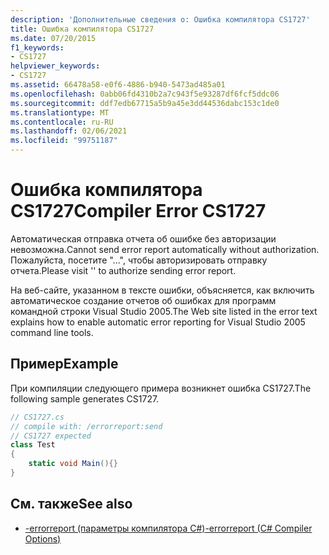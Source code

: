 ```yaml
---
description: 'Дополнительные сведения о: Ошибка компилятора CS1727'
title: Ошибка компилятора CS1727
ms.date: 07/20/2015
f1_keywords:
- CS1727
helpviewer_keywords:
- CS1727
ms.assetid: 66478a58-e0f6-4886-b940-5473ad485a01
ms.openlocfilehash: 0abb06fd4310b2a7c943f5e93287df6fcf5ddc06
ms.sourcegitcommit: ddf7edb67715a5b9a45e3dd44536dabc153c1de0
ms.translationtype: MT
ms.contentlocale: ru-RU
ms.lasthandoff: 02/06/2021
ms.locfileid: "99751187"
---
```

# <a name="compiler-error-cs1727"></a><span data-ttu-id="8fe36-103">Ошибка компилятора CS1727</span><span class="sxs-lookup"><span data-stu-id="8fe36-103">Compiler Error CS1727</span></span>

<span data-ttu-id="8fe36-104">Автоматическая отправка отчета об ошибке без авторизации невозможна.</span><span class="sxs-lookup"><span data-stu-id="8fe36-104">Cannot send error report automatically without authorization.</span></span> <span data-ttu-id="8fe36-105">Пожалуйста, посетите "...", чтобы авторизировать отправку отчета.</span><span class="sxs-lookup"><span data-stu-id="8fe36-105">Please visit '' to authorize sending error report.</span></span>

<span data-ttu-id="8fe36-106">На веб-сайте, указанном в тексте ошибки, объясняется, как включить автоматическое создание отчетов об ошибках для программ командной строки Visual Studio 2005.</span><span class="sxs-lookup"><span data-stu-id="8fe36-106">The Web site listed in the error text explains how to enable automatic error reporting for Visual Studio 2005 command line tools.</span></span>

## <a name="example"></a><span data-ttu-id="8fe36-107">Пример</span><span class="sxs-lookup"><span data-stu-id="8fe36-107">Example</span></span>

<span data-ttu-id="8fe36-108">При компиляции следующего примера возникнет ошибка CS1727.</span><span class="sxs-lookup"><span data-stu-id="8fe36-108">The following sample generates CS1727.</span></span>

```csharp
// CS1727.cs
// compile with: /errorreport:send
// CS1727 expected
class Test
{
    static void Main(){}
}
```

## <a name="see-also"></a><span data-ttu-id="8fe36-109">См. также</span><span class="sxs-lookup"><span data-stu-id="8fe36-109">See also</span></span>

- [<span data-ttu-id="8fe36-110">-errorreport (параметры компилятора C#)</span><span class="sxs-lookup"><span data-stu-id="8fe36-110">-errorreport (C# Compiler Options)</span></span>](../language-reference/compiler-options/errorreport-compiler-option.md)
